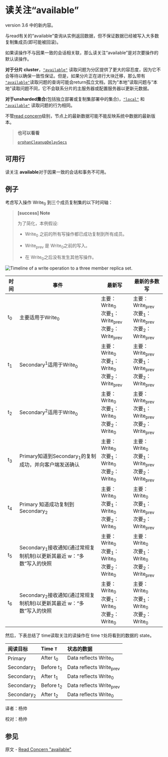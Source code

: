 # 读关注“available”

version 3.6 中的新内容。

与read有关的“available”查询从实例返回数据，但不保证数据已经被写入大多数复制集成员(即可能被回滚)。

如果读操作不与因果一致的会话相关联，那么读关注“available”是对次要操作的默认读操作。

**对于分片 cluster**，[`"available"`](https://docs.mongodb.com/master/reference/read-concern-available/#readconcern."available") 读取问题为分区提供了更大的容忍度，因为它不会等待以确保一致性保证。但是，如果分片正在进行大块迁移，那么带有 [`"available"`](https://docs.mongodb.com/master/reference/read-concern-available/#readconcern."available")读取问题的查询可能会return孤立文档，因为“本地”读取问题与“本地”读取问题不同，它不会联系分片的主服务器或配置服务器以更新元数据。

**对于unsharded集合**(包括独立部署或复制集部署中的集合)，[`"local"`](https://docs.mongodb.com/master/reference/read-concern-local/#readconcern."local") 和 [`"available"`](https://docs.mongodb.com/master/reference/read-concern-available/#readconcern."available") 读取问题的行为相同。

不管[read concern](https://docs.mongodb.com/master/reference/glossary/#term-read-concern)级别，节点上的最新数据可能不能反映系统中数据的最新版本。

> **也可以看看**
>
> [`orphanCleanupDelaySecs`](https://docs.mongodb.com/master/reference/parameters/#param.orphanCleanupDelaySecs)

## 可用行

读关注 **available**对于因果一致的会话和事务不可用。

## 例子

考虑写入操作 Write<sub>0</sub> 到三个成员复制集的以下时间轴：

> **[success] Note**
>
> 为了简化，本例假设:
>
> * Write<sub>0</sub> 之前的所有写操作都已成功复制到所有成员。
>
> * Write<sub>prev</sub> 是 Write<sub>0</sub>之前的写入。
>
> * 在 Write<sub>0</sub>之后没有发生其他写操作。

![Timeline of a write operation to a three member replica set.](https://docs.mongodb.com/manual/_images/read-concern-write-timeline.svg)

| 时间          | 事件                                                         | 最新写                                                       | 最新的多数写                                                 |
| ------------- | ------------------------------------------------------------ | ------------------------------------------------------------ | ------------------------------------------------------------ |
| t<sub>0</sub> | 主要适用于Write<sub>0</sub>                                  | 主要：Write<sub>0</sub><br/>次要<sub>1</sub>：Write<sub>prev</sub><br />次要<sub>2</sub>：Write<sub>prev</sub> | 主要：Write<sub>prev</sub><br/>次要<sub>1</sub>：Write<sub>prev</sub><br />次要<sub>2</sub>：Write<sub>prev</sub> |
| t<sub>1</sub> | Secondary<sup>1</sup>适用于Write<sub>0</sub>                 | 主要：Write<sub>0</sub><br/>次要<sub>1</sub>：Write<sub>0</sub><br />次要<sub>2</sub>：Write<sub>prev</sub> | 主要：Write<sub>prev</sub><br/>次要<sub>1</sub>：Write<sub>prev</sub><br />次要<sub>2</sub>：Write<sub>prev</sub> |
| t<sub>2</sub> | Secondary<sup>2</sup>适用于Write<sub>0</sub>                 | 主要：Write<sub>0</sub><br/>次要<sub>1</sub>：Write<sub>0</sub><br />次要<sub>2</sub>：Write<sub>0</sub> | 主要：Write<sub>prev</sub><br/>次要<sub>1</sub>：Write<sub>prev</sub><br />次要<sub>2</sub>：Write<sub>prev</sub> |
| t<sub>3</sub> | Primary知道到Secondary<sub>1</sub>的复制成功，并向客户端发送确认 | 主要：Write<sub>0</sub><br/>次要<sub>1</sub>：Write<sub>0</sub><br />次要<sub>2</sub>：Write<sub>0</sub> | 主要：Write<sub>0</sub><br/>次要<sub>1</sub>：Write<sub>prev</sub><br />次要<sub>2</sub>：Write<sub>prev</sub> |
| t<sub>4</sub> | Primary 知道成功复制到 Secondary<sub>2</sub>                 | 主要：Write<sub>0</sub><br/>次要<sub>1</sub>：Write<sub>0</sub><br />次要<sub>2</sub>：Write<sub>0</sub> | 主要：Write<sub>0</sub><br/>次要<sub>1</sub>：Write<sub>prev</sub><br />次要<sub>2</sub>：Write<sub>prev</sub> |
| t<sub>5</sub> | Secondary<sub>1</sub>接收通知(通过常规复制机制)以更新其最近 w：“多数”写入的快照 | 主要：Write<sub>0</sub><br/>次要<sub>1</sub>：Write<sub>0</sub><br />次要<sub>2</sub>：Write<sub>0</sub> | 主要：Write<sub>0</sub><br/>次要<sub>1</sub>：Write<sub>0</sub><br />次要<sub>2</sub>：Write<sub>prev</sub> |
| t<sub>6</sub> | Secondary<sub>2</sub>接收通知(通过常规复制机制)以更新其最近 w：“多数”写入的快照 | 主要：Write<sub>0</sub><br/>次要<sub>1</sub>：Write<sub>0</sub><br />次要<sub>2</sub>：Write<sub>0</sub> | 主要：Write<sub>0</sub><br/>次要<sub>1</sub>：Write<sub>0</sub><br />次要<sub>2</sub>：Write<sub>0</sub> |


然后，下表总结了 time读取关注的读操作在 time `T`处将看到的数据的 state。

| 阅读目标              | Time `T`             | 状态的数据                         |
| :-------------------- | :------------------- | :--------------------------------- |
| Primary               | After t<sub>0</sub>  | Data reflects Write<sub>0</sub>    |
| Secondary<sub>1</sub> | Before t<sub>1</sub> | Data reflects Write<sub>prev</sub> |
| Secondary<sub>1</sub> | After t<sub>1</sub>  | Data reflects Write<sub>0</sub>    |
| Secondary<sub>2</sub> | Before t<sub>2</sub> | Data reflects Write<sub>prev</sub> |
| Secondary<sub>2</sub> | After t<sub>2</sub>  | Data reflects Write<sub>0</sub>    |



译者：杨帅

校对：杨帅


## 参见

原文 - [Read Concern "available"]( https://docs.mongodb.com/manual/reference/read-concern-available/ )


